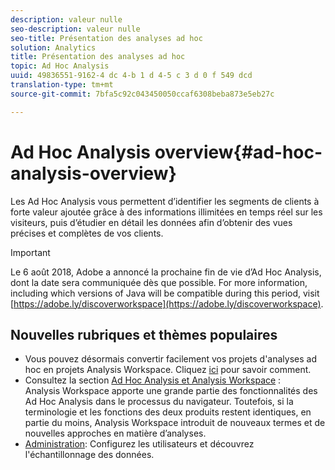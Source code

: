 ```yaml
---
description: valeur nulle
seo-description: valeur nulle
seo-title: Présentation des analyses ad hoc
solution: Analytics
title: Présentation des analyses ad hoc
topic: Ad Hoc Analysis
uuid: 49836551-9162-4 dc 4-b 1 d 4-5 c 3 d 0 f 549 dcd
translation-type: tm+mt
source-git-commit: 7bfa5c92c043450050ccaf6308beba873e5eb27c

---
```



# Ad Hoc Analysis overview{#ad-hoc-analysis-overview}

Les Ad Hoc Analysis vous permettent d’identifier les segments de clients à forte valeur ajoutée grâce à des informations illimitées en temps réel sur les visiteurs, puis d’étudier en détail les données afin d’obtenir des vues précises et complètes de vos clients.

>[!Important]
>Le 6 août 2018, Adobe a annoncé la prochaine fin de vie d’Ad Hoc Analysis, dont la date sera communiquée dès que possible. For more information, including which versions of Java will be compatible during this period, visit [https://adobe.ly/discoverworkspace](https://adobe.ly/discoverworkspace).

## Nouvelles rubriques et thèmes populaires

* Vous pouvez désormais convertir facilement vos projets d'analyses ad hoc en projets Analysis Workspace. Cliquez <a href="https://marketing.adobe.com/resources/help/en_US/analytics/aha2aw/" format="https" scope="external">ici</a> pour savoir comment.
* Consultez la section <a href="https://marketing.adobe.com/resources/help/en_US/analytics/analysis-workspace/adhocanalysis_vs_analysisworkspace.html" format="https" scope="external">Ad Hoc Analysis et Analysis Workspace</a> : Analysis Workspace apporte une grande partie des fonctionnalités des Ad Hoc Analysis dans le processus du navigateur. Toutefois, si la terminologie et les fonctions des deux produits restent identiques, en partie du moins, Analysis Workspace introduit de nouveaux termes et de nouvelles approches en matière d’analyses.
* <a href="../../analyze/ad-hoc-analysis/c-administration.md#concept_C607CDE3472F431F8BFBA894DA6FA1FE" format="dita" scope="local"> Administration</a>: Configurez les utilisateurs et découvrez l'échantillonnage des données.